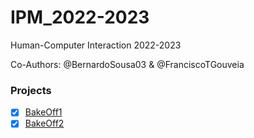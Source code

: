 # IPM_2022-2023

Human-Computer Interaction 2022-2023

Co-Authors: @BernardoSousa03 & @FranciscoTGouveia

### Projects

- [x] [BakeOff1](/BakeOffs/1/)
- [x] [BakeOff2](/BakeOffs/2/)
